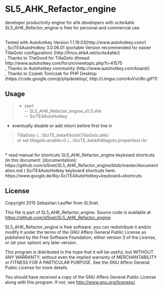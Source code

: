 
SL5_AHK_Refactor_engine
=====

developer productivity engine for ahk developers with scite4ahk<br>
SL5_AHK_Refactor_engine is free for personal and commercial use.

<br>
Tested with Autohotkey Version 1.1.19.03(http://www.autohotkey.com/) <br>
, SciTE4AutoHotkey 3.0.06.01 (portable Version recommended for easier TillaGoto configuration) (http://fincs.ahk4.net/scite4ahk/)<br>
, Thanks to TheGood for TillaGoto (thread:  http://www.autohotkey.com/forum/viewtopic.php?t=41575<br>
, Thanks to Autohotkey community (http://www.autohotkey.com/board/)<br>
, Thanks to Czarek Tomczak for PHP Desktop (https://code.google.com/p/phpdesktop/, http://i.imgur.com/4uVvU8n.gif?1)
<br>


Usage
-----

>* start<br>
> --   SL5_AHK_Refactor_engine_v0.5.ahk<br>
> --   SciTE4AutoHotkey
* eventually disable or add return before first line in <br>
>    TillaGoto (...\SciTE_beta4\tools\TillaGoto.ahk)<br>
>    or set tillagoto.enable=0 (...\SciTE_beta4\tillagoto.properties)<br
<br>
* read manual for shortcuts 
  SL5_AHK_Refactor_engine keyboard shortcuts (in this document: [documentation]:  https://github.com/sl5net/SL5_AHK_Refactor_engine/blob/master/documentation.md )
   SciTE4AutoHotkey keyboard shortcuts here: <br> https://www.google.de/#q=SciTE4AutoHotkey+keyboard+shortcuts 



License
-------
 
Copyright 2015 Sebastian Lauffer from SL5net.

This file is part of SL5_AHK_Refactor_engine. Source code is available at 
https://github.com/sl5net/SL5_AHK_Refactor_engine

SL5_AHK_Refactor_engine is free software: you can redistribute it and/or modify it under the terms of the GNU Affero General Public License as published by the Free Software Foundation, either version 3 of the License, or (at your option) any later version.

This program is distributed in the hope that it will be useful, but WITHOUT ANY WARRANTY; without even the implied warranty of MERCHANTABILITY or FITNESS FOR A PARTICULAR PURPOSE. See the GNU Affero General Public License for more details.

You should have received a copy of the GNU Affero General Public License along with this program. If not, see http://www.gnu.org/licenses/.

